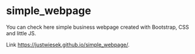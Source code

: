 # simple_webpage
You can check here simple business webpage created with Bootstrap, CSS and little JS.

Link https://justwiesek.github.io/simple_webpage/. 
